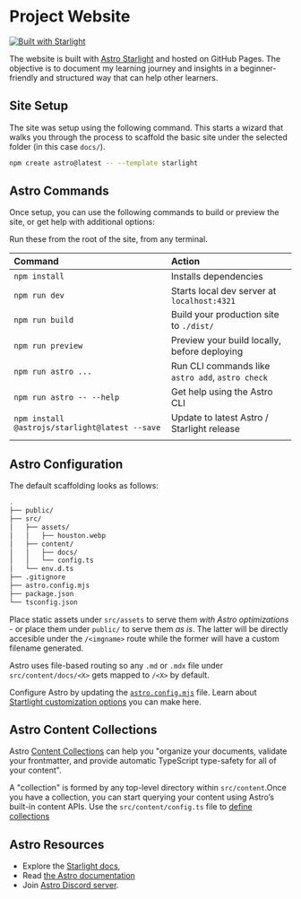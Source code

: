 # Project Website

[![Built with Starlight](https://astro.badg.es/v2/built-with-starlight/tiny.svg)](https://starlight.astro.build)

The website is built with [Astro Starlight](https://starlight.astro.build) and hosted on GitHub Pages. The objective is to document my learning journey and insights in a beginner-friendly and structured way that can help other learners.

## Site Setup 
The site was setup using the following command. This starts a wizard that walks you through the process to scaffold the basic site under the selected folder (in this case `docs/`).

```bash
npm create astro@latest -- --template starlight
```

## Astro Commands

Once setup, you can use the following commands to build or preview the site, or get help with additional options:

Run these from the root of the site, from any terminal.

| Command                   | Action                                           |
| :------------------------ | :----------------------------------------------- |
| `npm install`             | Installs dependencies                            |
| `npm run dev`             | Starts local dev server at `localhost:4321`      |
| `npm run build`           | Build your production site to `./dist/`          |
| `npm run preview`         | Preview your build locally, before deploying     |
| `npm run astro ...`       | Run CLI commands like `astro add`, `astro check` |
| `npm run astro -- --help` | Get help using the Astro CLI                     |
| `npm install @astrojs/starlight@latest --save` |  Update to latest Astro / Starlight release |
| | |

## Astro Configuration

The default scaffolding looks as follows:

```bash
.
├── public/
├── src/
│   ├── assets/
│   │   ├── houston.webp
│   ├── content/
│   │   ├── docs/
│   │   └── config.ts
│   └── env.d.ts
├── .gitignore
├── astro.config.mjs
├── package.json
└── tsconfig.json
```

Place static assets under `src/assets` to serve them _with Astro optimizations_ - or place them under `public/` to serve them _as is_. The latter will be directly accesible under the `/<imgname>` route while the former will have a custom filename generated.

Astro uses file-based routing so any `.md` or `.mdx` file under `src/content/docs/<X>` gets mapped to `/<X>` by default.

Configure Astro by updating the [`astro.config.mjs`](https://docs.astro.build/en/guides/configuring-astro/#the-astro-config-file) file. Learn about [Startlight customization options](https://starlight.astro.build/guides/customization/) you can make here.


## Astro Content Collections

Astro [Content Collections](https://docs.astro.build/en/guides/content-collections/#defining-collections) can help you "organize your documents, validate your frontmatter, and provide automatic TypeScript type-safety for all of your content". 

A "collection" is formed by any top-level directory within `src/content`.Once you have a collection, you can start querying your content using Astro’s built-in content APIs. Use the `src/content/config.ts` file to [define collections](https://docs.astro.build/en/guides/content-collections/#defining-collections)


## Astro Resources

- Explore the [Starlight docs](https://starlight.astro.build/), 
- Read [the Astro documentation](https://docs.astro.build)
- Join [Astro Discord server](https://astro.build/chat).
